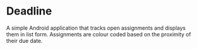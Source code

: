 # Deadline
A simple Android application that tracks open assignments and displays them in list form. Assignments are colour coded based on the proximity of their due date.
